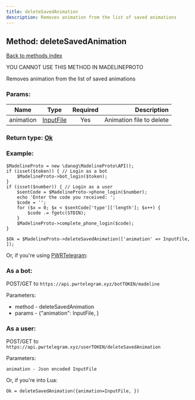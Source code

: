 ```yaml
---
title: deleteSavedAnimation
description: Removes animation from the list of saved animations
---
```

## Method: deleteSavedAnimation  
[Back to methods index](index.md)


YOU CANNOT USE THIS METHOD IN MADELINEPROTO


Removes animation from the list of saved animations

### Params:

| Name     |    Type       | Required | Description |
|----------|:-------------:|:--------:|------------:|
|animation|[InputFile](../types/InputFile.md) | Yes|Animation file to delete|


### Return type: [Ok](../types/Ok.md)

### Example:


```
$MadelineProto = new \danog\MadelineProto\API();
if (isset($token)) { // Login as a bot
    $MadelineProto->bot_login($token);
}
if (isset($number)) { // Login as a user
    $sentCode = $MadelineProto->phone_login($number);
    echo 'Enter the code you received: ';
    $code = '';
    for ($x = 0; $x < $sentCode['type']['length']; $x++) {
        $code .= fgetc(STDIN);
    }
    $MadelineProto->complete_phone_login($code);
}

$Ok = $MadelineProto->deleteSavedAnimation(['animation' => InputFile, ]);
```

Or, if you're using [PWRTelegram](https://pwrtelegram.xyz):

### As a bot:

POST/GET to `https://api.pwrtelegram.xyz/botTOKEN/madeline`

Parameters:

* method - deleteSavedAnimation
* params - {"animation": InputFile, }



### As a user:

POST/GET to `https://api.pwrtelegram.xyz/userTOKEN/deleteSavedAnimation`

Parameters:

```
animation - Json encoded InputFile

```

Or, if you're into Lua:

```
Ok = deleteSavedAnimation({animation=InputFile, })
```

